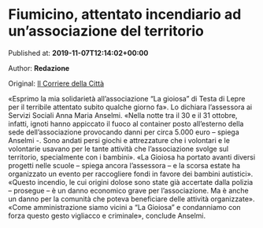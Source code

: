 
# Fiumicino, attentato incendiario ad un’associazione del territorio

Published at: **2019-11-07T12:14:02+00:00**

Author: **Redazione**

Original: [Il Corriere della Città](https://www.ilcorrieredellacitta.com/news/fiumicino-attentato-incendiario-ad-unassociazione-del-territorio.html)

«Esprimo la mia solidarietà all’associazione “La gioiosa” di Testa di Lepre per il terribile attentato subito qualche giorno fa». Lo dichiara l’assessora ai Servizi Sociali Anna Maria Anselmi.
«Nella notte tra il 30 e il 31 ottobre, infatti, ignoti hanno appiccato il fuoco al container posto all’esterno della sede dell’associazione provocando danni per circa 5.000 euro – spiega Anselmi -. Sono andati persi giochi e attrezzature che i volontari e le volontarie usavano per le tante attività che l’associazione svolge sul territorio, specialmente con i bambini».
«La Gioiosa ha portato avanti diversi progetti nelle scuole – spiega ancora l’assessora – e la scorsa estate ha organizzato un evento per raccogliere fondi in favore dei bambini autistici».
«Questo incendio, le cui origini dolose sono state già accertate dalla polizia – prosegue – è un danno economico grave per l’associazione. Ma è anche un danno per la comunità che poteva beneficiare delle attività organizzate».
«Come amministrazione siamo vicini a “La Gioiosa” e condanniamo con forza questo gesto vigliacco e criminale», conclude Anselmi.
